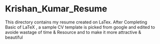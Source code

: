 # Krishan_Kumar_Resume
This directory contains my resume created on LaTex. 
After Completing Basic of LaTeX , a sample CV template is picked from google and edited to avoide wastage of time & Resource and to make it more attractive & beautiful
